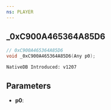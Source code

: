 ```yaml
---
ns: PLAYER
---
```

## _0xC900A465364A85D6

```c
// 0xC900A465364A85D6
void _0xC900A465364A85D6(Any p0);
```

```
NativeDB Introduced: v1207
```

## Parameters
* **p0**:
